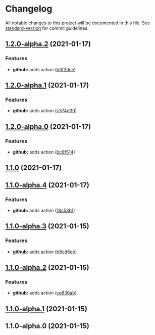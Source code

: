 # Changelog

All notable changes to this project will be documented in this file. See [standard-version](https://github.com/conventional-changelog/standard-version) for commit guidelines.

## [1.2.0-alpha.2](https://github.com/amitgiri0001/action-test/compare/v1.2.0-alpha.1...v1.2.0-alpha.2) (2021-01-17)


### Features

* **github:** adds action ([b3f2dce](https://github.com/amitgiri0001/action-test/commit/b3f2dce5547a38111bad88e75517349b5bc7afe3))

## [1.2.0-alpha.1](https://github.com/amitgiri0001/action-test/compare/v1.2.0-alpha.0...v1.2.0-alpha.1) (2021-01-17)


### Features

* **github:** adds action ([c374d30](https://github.com/amitgiri0001/action-test/commit/c374d308dae4eaf23519a86b8fd5102d6a0bc119))

## [1.2.0-alpha.0](https://github.com/amitgiri0001/action-test/compare/v1.1.0...v1.2.0-alpha.0) (2021-01-17)


### Features

* **github:** adds action ([bc8f514](https://github.com/amitgiri0001/action-test/commit/bc8f514c35b83b6e424fa4d26ebf9911c48906d7))

## [1.1.0](https://github.com/amitgiri0001/action-test/compare/v1.1.0-alpha.4...v1.1.0) (2021-01-17)

## [1.1.0-alpha.4](https://github.com/amitgiri0001/action-test/compare/v1.1.0...v1.1.0-alpha.4) (2021-01-17)


### Features

* **github:** adds action ([18c53b1](https://github.com/amitgiri0001/action-test/commit/18c53b1867fd93cf861a9ec0aa3a7b5e2258ec4b))

## [1.1.0-alpha.3](https://github.com/amitgiri0001/action-test/compare/v1.1.0-alpha.2...v1.1.0-alpha.3) (2021-01-15)


### Features

* **github:** adds action ([b8cd6eb](https://github.com/amitgiri0001/action-test/commit/b8cd6ebe653d8fff0bd83f84111e3d5f48a27a54))

## [1.1.0-alpha.2](https://github.com/amitgiri0001/action-test/compare/v0.0.0...v1.1.0-alpha.2) (2021-01-15)


### Features

* **github:** adds action ([ce836ab](https://github.com/amitgiri0001/action-test/commit/ce836ab4dd3847853124cf19834d187992422622))

## [1.1.0-alpha.1](https://github.com/amitgiri0001/action-test/compare/v1.1.0-alpha.0...v1.1.0-alpha.1) (2021-01-15)

## 1.1.0-alpha.0 (2021-01-15)
